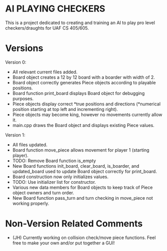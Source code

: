 # AI PLAYING CHECKERS
This is a project dedicated to creating and training an AI to play pro level checkers/draughts for UAF CS 405/605.  
# Versions
Version 0:  
- All relevant current files added.
- Board object creates a 12 by 12 board with a boarder with width of 2.
- Board object correctly generates Piece objects according to playable positions.
- Board function print_board displays Board object for debugging purposes.
- Piece objects display correct \*true positions and directions (\*numerical position starting at top left and incrementing right).
- Piece objects may become king, however no movements currently allow it.
- main.cpp draws the Board object and displays existing Piece values.  
  
  
Version 1:
- All files updated.
- Board function move_piece allows movement for player 1 (starting player).
- TODO: Remove Board function is_empty
- New Board functions init_board, clear_board, is_boarder, and updated_board used to update Board object correctly for print_board.
- Board construction now only initializes values.
- TODO: Use initializer list for constructor.
- Various new data members for Board objects to keep track of Piece object owners and turn order.
- New Board function pass_turn and turn checking in move_piece not working properly.
# Non-Version Related Comments
- (JH) Currently working on collision check/move piece functions. Feel free to make your own and/or put together a GUI!
